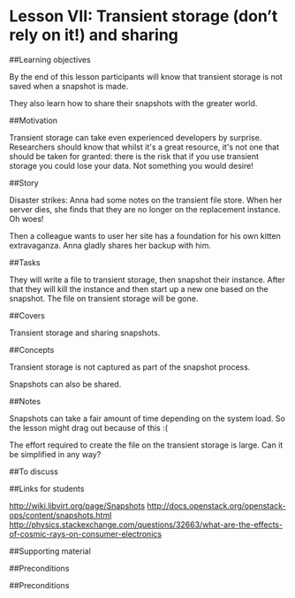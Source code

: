 # Lesson VII: Transient storage (don’t rely on it!) and sharing

##Learning objectives 

By the end of this lesson participants will know that transient storage is not saved when a snapshot is made.

They also learn how to share their snapshots with the greater world.

##Motivation 

Transient storage can take even experienced developers by surprise. Researchers should know that whilst it's
a great resource, it's not one that should be taken for granted: there is the risk that if you use transient
storage you could lose your data. Not something you would desire!

##Story

Disaster strikes: Anna had some notes on the transient file store. When her server dies, she finds that they are no
longer on the replacement instance. Oh woes!

Then a colleague wants to user her site has a foundation for his own kitten extravaganza. Anna gladly shares her backup
with him.

##Tasks

They will write a file to transient storage, then snapshot their instance. After that they will kill the instance
and then start up a new one based on the snapshot. The file on transient storage will be gone.

##Covers

Transient storage and sharing snapshots.

##Concepts

Transient storage is not captured as part of the snapshot process.

Snapshots can also be shared.

##Notes 

Snapshots can take a fair amount of time depending on the system load. So the lesson might drag out because of this :(

The effort required to create the file on the transient storage is large. Can it be simplified in any way?

##To discuss 



##Links for students 

http://wiki.libvirt.org/page/Snapshots
http://docs.openstack.org/openstack-ops/content/snapshots.html
http://physics.stackexchange.com/questions/32663/what-are-the-effects-of-cosmic-rays-on-consumer-electronics

##Supporting material 



##Preconditions 







##Preconditions 



